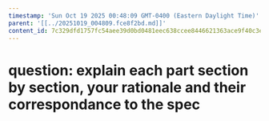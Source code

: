 ```yaml
---
timestamp: 'Sun Oct 19 2025 00:48:09 GMT-0400 (Eastern Daylight Time)'
parent: '[[../20251019_004809.fce8f2bd.md]]'
content_id: 7c329dfd1757fc54aee39d0bd0481eec638ccee8446621363ace9f40c3e94a2c
---
```


# question: explain each part section by section, your rationale and their correspondance to the spec
